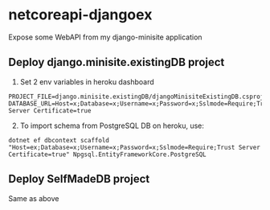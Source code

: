 # netcoreapi-djangoex
Expose some WebAPI from my django-minisite application

## Deploy django.minisite.existingDB project

1. Set 2 env variables in heroku dashboard

```
PROJECT_FILE=django.minisite.existingDB/djangoMinisiteExistingDB.csproj
DATABASE_URL=Host=x;Database=x;Username=x;Password=x;Sslmode=Require;Trust Server Certificate=true
```

2. To import schema from PostgreSQL DB on heroku, use:

```
dotnet ef dbcontext scaffold "Host=ex;Database=x;Username=x;Password=x;Sslmode=Require;Trust Server Certificate=true" Npgsql.EntityFrameworkCore.PostgreSQL
```

## Deploy SelfMadeDB project

Same as above